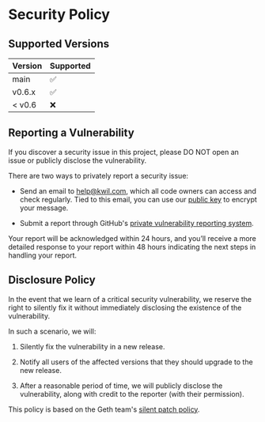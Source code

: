 # Security Policy

## Supported Versions

| Version | Supported          |
| ------- | ------------------ |
| main   | ✅ |
| v0.6.x | ✅ |
| < v0.6 | ❌ |

## Reporting a Vulnerability

If you discover a security issue in this project, please DO NOT open an issue or publicly disclose the vulnerability.

There are two ways to privately report a security issue:

-  Send an email to [help@kwil.com](mailto:help@kwil.com), which all code owners can access and check regularly. Tied to this email, you can use our [public key](https://keys.openpgp.org/search?q=help@kwil.com) to encrypt your message.

- Submit a report through GitHub's [private vulnerability reporting system](https://github.com/kwilteam/kwil-db/security/advisories/new).

Your report will be acknowledged within 24 hours, and you’ll receive a more detailed response to your report within 48 hours indicating the next steps in handling your report.

## Disclosure Policy

In the event that we learn of a critical security vulnerability, we reserve the right to silently fix it without immediately disclosing the existence of the vulnerability.

In such a scenario, we will:

1. Silently fix the vulnerability in a new release.

2. Notify all users of the affected versions that they should upgrade to the new release.

3. After a reasonable period of time, we will publicly disclose the vulnerability, along with credit to the reporter (with their permission).

This policy is based on the Geth team's [silent patch policy](https://geth.ethereum.org/docs/developers/geth-developer/disclosures).
